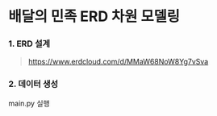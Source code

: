 # 배달의 민족 ERD 차원 모델링

### 1. ERD 설계

> https://www.erdcloud.com/d/MMaW68NoW8Yg7vSva

### 2. 데이터 생성

main.py 실행